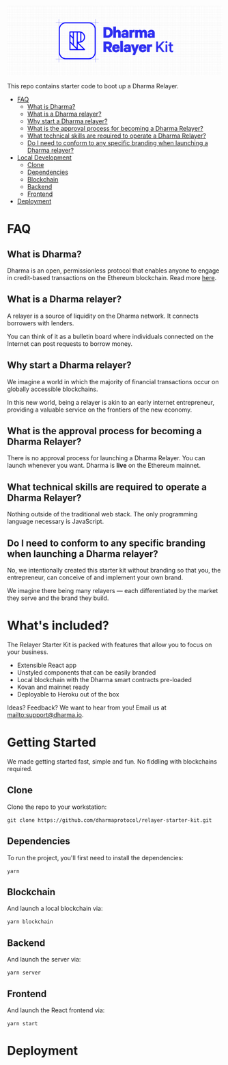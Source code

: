 ![Dharma Relayer Starter Kit](public/dharma_relayer_banner.png)

This repo contains starter code to boot up a Dharma Relayer.

<!-- START doctoc generated TOC please keep comment here to allow auto update -->
<!-- DON'T EDIT THIS SECTION, INSTEAD RE-RUN doctoc TO UPDATE -->

-   [FAQ](#faq)
    -   [What is Dharma?](#what-is-dharma)
    -   [What is a Dharma relayer?](#what-is-a-dharma-relayer)
    -   [Why start a Dharma relayer?](#why-start-a-dharma-relayer)
    -   [What is the approval process for becoming a Dharma Relayer?](#what-is-the-approval-process-for-becoming-a-dharma-relayer)
    -   [What technical skills are required to operate a Dharma Relayer?](#what-technical-skills-are-required-to-operate-a-dharma-relayer)
    -   [Do I need to conform to any specific branding when launching a Dharma relayer?](#do-i-need-to-conform-to-any-specific-branding-when-launching-a-dharma-relayer)
-   [Local Development](#local-development)
    -   [Clone](#clone)
    -   [Dependencies](#dependencies)
    -   [Blockchain](#blockchain)
    -   [Backend](#backend)
    -   [Frontend](#frontend)
-   [Deployment](#deployment)

<!-- END doctoc generated TOC please keep comment here to allow auto update -->

# FAQ

## What is Dharma?

Dharma is an open, permissionless protocol that enables anyone to engage in credit-based transactions on the Ethereum blockchain. Read more <a href="https://dharma.io/" target="_blank">here</a>.

## What is a Dharma relayer?

A relayer is a source of liquidity on the Dharma network. It connects borrowers with lenders.

You can think of it as a bulletin board where individuals connected on the Internet can post requests to borrow money.

## Why start a Dharma relayer?

We imagine a world in which the majority of financial transactions occur on globally accessible blockchains.

In this new world, being a relayer is akin to an early internet entrepreneur, providing a valuable service on the frontiers of the new economy.

## What is the approval process for becoming a Dharma Relayer?

There is no approval process for launching a Dharma Relayer. You can launch whenever you want. Dharma is **live** on the Ethereum mainnet.

## What technical skills are required to operate a Dharma Relayer?

Nothing outside of the traditional web stack. The only programming language necessary is JavaScript.

## Do I need to conform to any specific branding when launching a Dharma relayer?

No, we intentionally created this starter kit without branding so that you, the entrepreneur, can conceive of and implement your own brand.

We imagine there being many relayers &mdash; each differentiated by the market they serve and the brand they build.

# What's included?

The Relayer Starter Kit is packed with features that allow you to focus on your business.

-   Extensible React app
-   Unstyled components that can be easily branded
-   Local blockchain with the Dharma smart contracts pre-loaded
-   Kovan and mainnet ready
-   Deployable to Heroku out of the box

Ideas? Feedback? We want to hear from you! Email us at <mailto:support@dharma.io>.

# Getting Started

We made getting started fast, simple and fun. No fiddling with blockchains required.

## Clone

Clone the repo to your workstation:

```
git clone https://github.com/dharmaprotocol/relayer-starter-kit.git
```

## Dependencies

To run the project, you'll first need to install the dependencies:

```
yarn
```

## Blockchain

And launch a local blockchain via:

```
yarn blockchain
```

## Backend

And launch the server via:

```
yarn server
```

## Frontend

And launch the React frontend via:

```
yarn start
```

# Deployment
